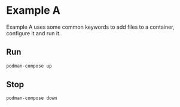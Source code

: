 # Example A

Example A uses some common keywords to add files to a container, configure it and run it.

## Run

```bash
podman-compose up
```

## Stop

```bash
podman-compose down
```
